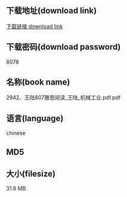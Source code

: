 ## 下载地址(download link)
[下载链接 download link](https://voluble-croquembouche-d321dc.netlify.app/?s=2942%E3%80%81%E7%8E%8B%E9%99%86807%E9%9B%85%E6%80%9D%E9%98%85%E8%AF%BB_%E7%8E%8B%E9%99%86_%E6%9C%BA%E6%A2%B0%E5%B7%A5%E4%B8%9A.pdf)

## 下载密码(download password)
8078

## 名称(book name)
2942、王陆807雅思阅读_王陆_机械工业.pdf.pdf

## 语言(language)
chinese

## MD5


## 大小(filesize)
31.8 MB
